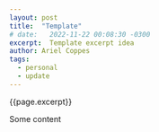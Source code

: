 ```yaml
---
layout: post
title:  "Template"
# date:   2022-11-22 00:08:30 -0300
excerpt:  Template excerpt idea 
author: Ariel Coppes
tags:
  - personal
  - update
---
```


{{page.excerpt}}

Some content
